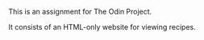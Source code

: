 This is an assignment for The Odin Project.

It consists of an HTML-only website for viewing recipes.
